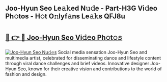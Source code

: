 ## Joo-Hyun Seo Le𝚊𝚔ed N𝚞𝚍e - Part-H3G Vi𝚍eo Ph𝚘tos - H𝚘t O𝚗lyf𝚊ns Le𝚊𝚔s QFJ8u

# <h2><a href="http://hffbv5.feru.top/?c=Joo-Hyun+Seo">🔗 👉 🔴 Joo-Hyun Seo Vi𝚍𝚎o Ph𝚘t𝚘𝚜</a></h2>

[![Joo-Hyun Seo Nu𝚍𝚎s](https://i.imgur.com/0TWrTi3.gif)](http://hffbv5.feru.top/?c=Joo-Hyun+Seo)
Social media sensation Joo-Hyun Seo and multimedia artist, celebrated for disseminating dance and lifestyle content through viral dance challenges and brief videos. Innovative designer Joo-Hyun Seo, known for their creative vision and contributions to the world of fashion and design. 
